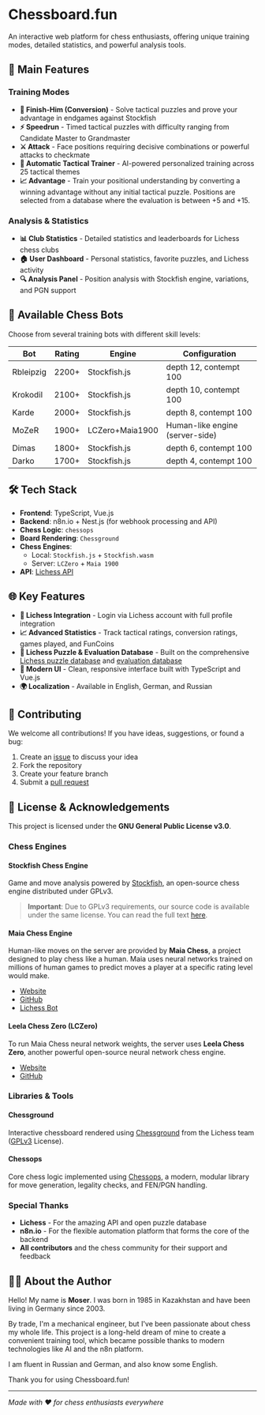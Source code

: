 # Chessboard.fun

An interactive web platform for chess enthusiasts, offering unique training modes, detailed statistics, and powerful analysis tools.

## 🎯 Main Features

### Training Modes

- **🎯 Finish-Him (Conversion)** - Solve tactical puzzles and prove your advantage in endgames against Stockfish
- **⚡ Speedrun** - Timed tactical puzzles with difficulty ranging from Candidate Master to Grandmaster
- **⚔️ Attack** - Face positions requiring decisive combinations or powerful attacks to checkmate
- **🧠 Automatic Tactical Trainer** - AI-powered personalized training across 25 tactical themes
- **📈 Advantage** - Train your positional understanding by converting a winning advantage without any initial tactical puzzle. Positions are selected from a database where the evaluation is between +5 and +15.

### Analysis & Statistics

- **📊 Club Statistics** - Detailed statistics and leaderboards for Lichess chess clubs
- **🏠 User Dashboard** - Personal statistics, favorite puzzles, and Lichess activity
- **🔍 Analysis Panel** - Position analysis with Stockfish engine, variations, and PGN support

## 🤖 Available Chess Bots

Choose from several training bots with different skill levels:

| Bot       | Rating | Engine          | Configuration                   |
| --------- | ------ | --------------- | ------------------------------- |
| Rbleipzig | 2200+  | Stockfish.js    | depth 12, contempt 100          |
| Krokodil  | 2100+  | Stockfish.js    | depth 10, contempt 100          |
| Karde     | 2000+  | Stockfish.js    | depth 8, contempt 100           |
| MoZeR     | 1900+  | LCZero+Maia1900 | Human-like engine (server-side) |
| Dimas     | 1800+  | Stockfish.js    | depth 6, contempt 100           |
| Darko     | 1700+  | Stockfish.js    | depth 4, contempt 100           |

## 🛠️ Tech Stack

- **Frontend**: TypeScript, Vue.js
- **Backend**: n8n.io + Nest.js (for webhook processing and API)
- **Chess Logic**: `chessops`
- **Board Rendering**: `Chessground`
- **Chess Engines**:
  - Local: `Stockfish.js` + `Stockfish.wasm`
  - Server: `LCZero` + `Maia 1900`
- **API**: [Lichess API](https://lichess.org/api)

## 🌐 Key Features

- **🔗 Lichess Integration** - Login via Lichess account with full profile integration
- **📈 Advanced Statistics** - Track tactical ratings, conversion ratings, games played, and FunCoins
- **🧩 Lichess Puzzle & Evaluation Database** - Built on the comprehensive [Lichess puzzle database](https://database.lichess.org/#puzzles) and [evaluation database](https://database.lichess.org/#evals)
- **🎨 Modern UI** - Clean, responsive interface built with TypeScript and Vue.js
- **🌍 Localization** - Available in English, German, and Russian

## 🤝 Contributing

We welcome all contributions! If you have ideas, suggestions, or found a bug:

1. Create an [issue](../../issues) to discuss your idea
2. Fork the repository
3. Create your feature branch
4. Submit a [pull request](../../pulls)

## 📄 License & Acknowledgements

This project is licensed under the **GNU General Public License v3.0**.

### Chess Engines

#### Stockfish Chess Engine

Game and move analysis powered by [Stockfish](https://stockfishchess.org/), an open-source chess engine distributed under GPLv3.

> **Important**: Due to GPLv3 requirements, our source code is available under the same license. You can read the full text [here](https://www.gnu.org/licenses/gpl-3.0.html).

#### Maia Chess Engine

Human-like moves on the server are provided by **Maia Chess**, a project designed to play chess like a human. Maia uses neural networks trained on millions of human games to predict moves a player at a specific rating level would make.

- [Website](https://maiachess.com/)
- [GitHub](https://github.com/CSSLab/maia-chess)
- [Lichess Bot](https://lichess.org/@/maia1)

#### Leela Chess Zero (LCZero)

To run Maia Chess neural network weights, the server uses **Leela Chess Zero**, another powerful open-source neural network chess engine.

- [Website](https://lczero.org/)
- [GitHub](https://github.com/LeelaChessZero/lc0)

### Libraries & Tools

#### Chessground

Interactive chessboard rendered using [Chessground](https://github.com/lichess-org/chessground) from the Lichess team ([GPLv3](https://www.gnu.org/licenses/gpl-3.0.html) License).

#### Chessops

Core chess logic implemented using [Chessops](https://github.com/niklasf/chessops), a modern, modular library for move generation, legality checks, and FEN/PGN handling.

### Special Thanks

- **Lichess** - For the amazing API and open puzzle database
- **n8n.io** - For the flexible automation platform that forms the core of the backend
- **All contributors** and the chess community for their support and feedback

## 👨‍💻 About the Author

Hello! My name is **Moser**. I was born in 1985 in Kazakhstan and have been living in Germany since 2003.

By trade, I'm a mechanical engineer, but I've been passionate about chess my whole life. This project is a long-held dream of mine to create a convenient training tool, which became possible thanks to modern technologies like AI and the n8n platform.

I am fluent in Russian and German, and also know some English.

Thank you for using Chessboard.fun!

---

_Made with ❤️ for chess enthusiasts everywhere_
